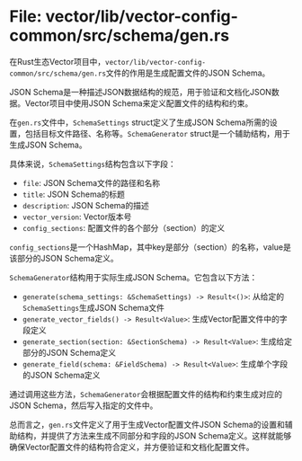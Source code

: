 # File: vector/lib/vector-config-common/src/schema/gen.rs

在Rust生态Vector项目中，`vector/lib/vector-config-common/src/schema/gen.rs`文件的作用是生成配置文件的JSON Schema。

JSON Schema是一种描述JSON数据结构的规范，用于验证和文档化JSON数据。Vector项目中使用JSON Schema来定义配置文件的结构和约束。

在`gen.rs`文件中，`SchemaSettings` struct定义了生成JSON Schema所需的设置，包括目标文件路径、名称等。`SchemaGenerator` struct是一个辅助结构，用于生成JSON Schema。

具体来说，`SchemaSettings`结构包含以下字段：
- `file`: JSON Schema文件的路径和名称
- `title`: JSON Schema的标题
- `description`: JSON Schema的描述
- `vector_version`: Vector版本号
- `config_sections`: 配置文件的各个部分（section）的定义

`config_sections`是一个HashMap，其中key是部分（section）的名称，value是该部分的JSON Schema定义。

`SchemaGenerator`结构用于实际生成JSON Schema。它包含以下方法：
- `generate(schema_settings: &SchemaSettings) -> Result<()>`: 从给定的`SchemaSettings`生成JSON Schema文件
- `generate_vector_fields() -> Result<Value>`: 生成Vector配置文件中的字段定义
- `generate_section(section: &SectionSchema) -> Result<Value>`: 生成给定部分的JSON Schema定义
- `generate_field(schema: &FieldSchema) -> Result<Value>`: 生成单个字段的JSON Schema定义

通过调用这些方法，`SchemaGenerator`会根据配置文件的结构和约束生成对应的JSON Schema，然后写入指定的文件中。

总而言之，`gen.rs`文件定义了用于生成Vector配置文件JSON Schema的设置和辅助结构，并提供了方法来生成不同部分和字段的JSON Schema定义。这样就能够确保Vector配置文件的结构符合定义，并方便验证和文档化配置文件。

